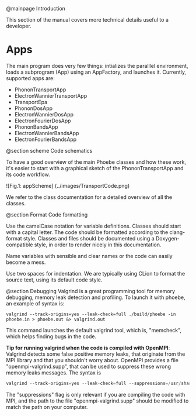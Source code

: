 @mainpage Introduction

This section of the manual covers more technical details useful to a developer.


# Apps #

The main program does very few things: intializes the paralllel environment, loads a subprogram (App) using an AppFactory, and launches it. Currently, supported apps are:
* PhononTransportApp
* ElectronWannierTransportApp
* TransportEpa
* PhononDosApp
* ElectronWannierDosApp
* ElectronFourierDosApp
* PhononBandsApp
* ElectronWannierBandsApp
* ElectronFourierBandsApp

@section scheme Code schematics

To have a good overview of the main Phoebe classes and how these work, it's easier to start with a graphical sketch of the PhononTransportApp and its code workflow.

![Fig.1: appScheme] (../images/TransportCode.png)

We refer to the class documentation for a detailed overview of all the classes.





@section Format Code formatting

Use the camelCase notation for variable definitions.
Classes should start with a capital letter.
The code should be formatted according to the clang-format style.
Classes and files should be documented using a Doxygen-compatible style, in order to render nicely in this documentation.

Name variables with sensible and clear names or the code can easily become a mess.

Use two spaces for indentation.
We are typically using CLion to format the source text, using its default code style.








@section Debugging
Valgrind is a great programming tool for memory debugging, memory leak detection and profiling.
To launch it with phoebe, an example of syntax is:
~~~~~~~~~~~~~~~~~~~~~~~~~~~{.c}
valgrind --track-origins=yes --leak-check=full ./build/phoebe -in phoebe.in > phoebe.out &> valgrind.out
~~~~~~~~~~~~~~~~~~~~~~~~~~~
This command launches the default valgrind tool, which is, "memcheck", which helps finding bugs in the code.

**Tip for running valgrind when the code is compiled with OpenMPI**:
Valgrind detects some false positive memory leaks, that originate from the MPI library and that you shouldn't worry about.
OpenMPI provides a file "openmpi-valgrind.supp", that can be used to suppress these wrong memory leaks messages.
The syntax is
~~~~~~~~~~~~~~~~~~~~~~~~~~~{.c }
valgrind --track-origins=yes --leak-check=full --suppressions=/usr/share/openmpi/openmpi-valgrind.supp ./build/phoebe -in phoebe.in > phoebe.out &> valgrind.out
~~~~~~~~~~~~~~~~~~~~~~~~~~~
The "suppressions" flag is only relevant if you are compiling the code with MPI, and the path to the file "openmpi-valgrind.supp" should be modified to match the path on your computer.
